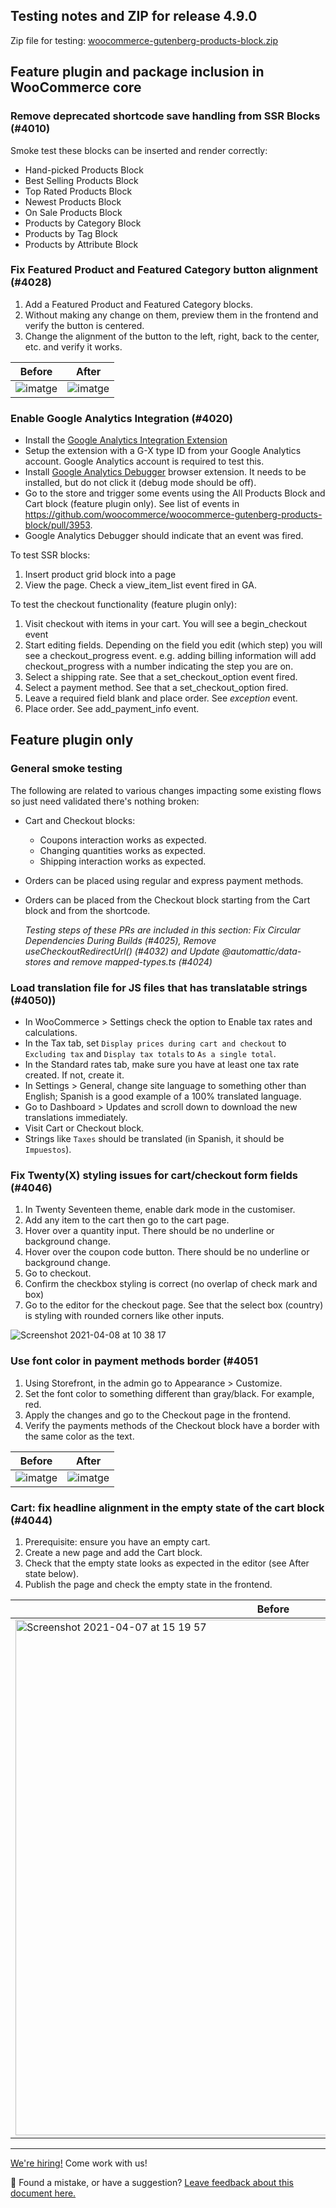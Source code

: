 ## Testing notes and ZIP for release 4.9.0

Zip file for testing: [woocommerce-gutenberg-products-block.zip](https://github.com/woocommerce/woocommerce-gutenberg-products-block/files/6295807/woocommerce-gutenberg-products-block.zip)

## Feature plugin and package inclusion in WooCommerce core

### Remove deprecated shortcode save handling from SSR Blocks (#4010)

Smoke test these blocks can be inserted and render correctly:

* Hand-picked Products Block
* Best Selling Products Block
* Top Rated Products Block
* Newest Products Block
* On Sale Products Block
* Products by Category Block
* Products by Tag Block
* Products by Attribute Block

### Fix Featured Product and Featured Category button alignment (#4028)

1. Add a Featured Product and Featured Category blocks.
2. Without making any change on them, preview them in the frontend and verify the button is centered.
3. Change the alignment of the button to the left, right, back to the center, etc. and verify it works.

| Before | After |
| --- | --- |
| ![imatge](https://user-images.githubusercontent.com/3616980/113333925-5985a000-9323-11eb-8c11-25796187bbcc.png) | ![imatge](https://user-images.githubusercontent.com/3616980/113333839-3e1a9500-9323-11eb-9e12-4bd783487638.png) |

### Enable Google Analytics Integration (#4020)

- Install the [Google Analytics Integration Extension](https://github.com/woocommerce/woocommerce-google-analytics-integration)
- Setup the extension with a G-X type ID from your Google Analytics account. Google Analytics account is required to test this.
- Install [Google Analytics Debugger](https://chrome.google.com/webstore/detail/google-analytics-debugger/jnkmfdileelhofjcijamephohjechhna?hl=en) browser extension. It needs to be installed, but do not click it (debug mode should be off).
- Go to the store and trigger some events using the All Products Block and Cart block (feature plugin only). See list of events in https://github.com/woocommerce/woocommerce-gutenberg-products-block/pull/3953.
- Google Analytics Debugger should indicate that an event was fired.

To test SSR blocks:

1. Insert product grid block into a page
2. View the page. Check a view_item_list event fired in GA.

To test the checkout functionality (feature plugin only):

1. Visit checkout with items in your cart. You will see a begin_checkout event
2. Start editing fields. Depending on the field you edit (which step) you will see a checkout_progress event. e.g. adding billing information will add checkout_progress with a number indicating the step you are on.
3. Select a shipping rate. See that a set_checkout_option event fired.
4. Select a payment method. See that a set_checkout_option fired.
5. Leave a required field blank and place order. See _exception_ event.
6. Place order. See add_payment_info event.

## Feature plugin only

### General smoke testing

The following are related to various changes impacting some existing flows so just need validated there's nothing broken:

- Cart and Checkout blocks:
  - Coupons interaction works as expected.
  - Changing quantities works as expected.
  - Shipping interaction works as expected.
- Orders can be placed using regular and express payment methods.
- Orders can be placed from the Checkout block starting from the Cart block and from the shortcode.

  *Testing steps of these PRs are included in this section: Fix Circular Dependencies During Builds (#4025), Remove useCheckoutRedirectUrl() (#4032) and  Update @automattic/data-stores and remove mapped-types.ts (#4024)*

### Load translation file for JS files that has translatable strings (#4050))

- In WooCommerce > Settings check the option to Enable tax rates and calculations.
- In the Tax tab, set `Display prices during cart and checkout` to `Excluding tax` and `Display tax totals` to `As a single total`.
- In the Standard rates tab, make sure you have at least one tax rate created. If not, create it.
- In Settings > General, change site language to something other than English; Spanish is a good example of a 100% translated language.
- Go to Dashboard > Updates and scroll down to download the new translations immediately.
- Visit Cart or Checkout block.
- Strings like `Taxes` should be translated (in Spanish, it should be `Impuestos`).

### Fix Twenty(X) styling issues for cart/checkout form fields (#4046)

1. In Twenty Seventeen theme, enable dark mode in the customiser.
2. Add any item to the cart then go to the cart page.
3. Hover over a quantity input. There should be no underline or background change.
4. Hover over the coupon code button. There should be no underline or background change.
5. Go to checkout.
6. Confirm the checkbox styling is correct (no overlap of check mark and box)
7. Go to the editor for the checkout page. See that the select box (country) is styling with rounded corners like other inputs.

![Screenshot 2021-04-08 at 10 38 17](https://user-images.githubusercontent.com/90977/114004904-fd58d980-9856-11eb-843c-b94b95fa68f2.png)

### Use font color in payment methods border (#4051

1. Using Storefront, in the admin go to Appearance > Customize.
2. Set the font color to something different than gray/black. For example, red.
3. Apply the changes and go to the Checkout page in the frontend.
4. Verify the payments methods of the Checkout block have a border with the same color as the text.

| Before | After |
| --- | --- |
| ![imatge](https://user-images.githubusercontent.com/3616980/114059318-8b06ea00-9894-11eb-9097-401c8125db5d.png) | ![imatge](https://user-images.githubusercontent.com/3616980/114059261-7e829180-9894-11eb-978d-420cbfc4cf41.png) |

### Cart: fix headline alignment in the empty state of the cart block (#4044)

1. Prerequisite: ensure you have an empty cart.
2. Create a new page and add the Cart block.
2. Check that the empty state looks as expected in the editor (see After state below).
3. Publish the page and check the empty state in the frontend.

|Before|After|
|-|-|
|<img width="825" alt="Screenshot 2021-04-07 at 15 19 57" src="https://user-images.githubusercontent.com/1562646/113873096-c631ec00-97b4-11eb-9d04-e96f25dac34a.png">|<img width="821" alt="Screenshot 2021-04-07 at 15 18 52" src="https://user-images.githubusercontent.com/1562646/113873114-c9c57300-97b4-11eb-8857-4399a5786c11.png">|

<!-- FEEDBACK -->

---

[We're hiring!](https://woocommerce.com/careers/) Come work with us!

🐞 Found a mistake, or have a suggestion? [Leave feedback about this document here.](https://github.com/woocommerce/woocommerce-gutenberg-products-block/issues/new?assignees=&labels=type%3A+documentation&template=--doc-feedback.md&title=Feedback%20on%20./docs/testing/releases/490.md)
<!-- /FEEDBACK -->

